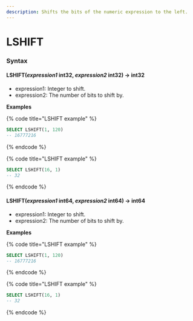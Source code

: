 ```yaml
---
description: Shifts the bits of the numeric expression to the left.
---
```


# LSHIFT

### Syntax <a href="#syntax" id="syntax"></a>

#### LSHIFT(_expression1_ int32, _expression2_ int32) → int32 <a href="#lshiftexpression1-int32-expression2-int32--int32" id="lshiftexpression1-int32-expression2-int32--int32"></a>

* expression1: Integer to shift.
* expression2: The number of bits to shift by.

**Examples**

{% code title="LSHIFT example" %}
```sql
SELECT LSHIFT(1, 120)
-- 16777216
```
{% endcode %}

{% code title="LSHIFT example" %}
```sql
SELECT LSHIFT(16, 1)
-- 32
```
{% endcode %}

#### LSHIFT(_expression1_ int64, _expression2_ int64) → int64 <a href="#lshiftexpression1-int64-expression2-int64--int64" id="lshiftexpression1-int64-expression2-int64--int64"></a>

* expression1: Integer to shift.
* expression2: The number of bits to shift by.

**Examples**

{% code title="LSHIFT example" %}
```sql
SELECT LSHIFT(1, 120)
-- 16777216
```
{% endcode %}

{% code title="LSHIFT example" %}
```sql
SELECT LSHIFT(16, 1)
-- 32
```
{% endcode %}
